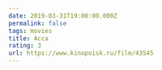 ```yaml
---
date: 2019-03-31T19:00:00.000Z
permalink: false
tags: movies
title: Асса
rating: 3
url: https://www.kinopoisk.ru/film/43545
---
```

